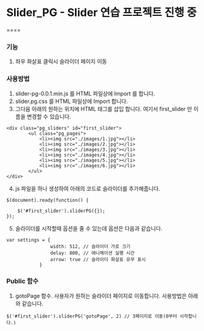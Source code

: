 # Slider_PG - Slider 연습 프로젝트 진행 중
====
### 기능
1. 좌우 화살표 클릭시 슬라이더 페이지 이동

### 사용방법
1. slider-pg-0.0.1.min.js 를 HTML 파일상에 Import 를 합니다.
2. slider.pg.css 를 HTML 파일상에 Import 합니다.
3. 그다음 아래의 원하는 위치에 HTML 태그를 삽입 합니다. 여기서 first_slider 만 이름을 변경할 수 있습니다.

```
<div class="pg_sliders" id="first_slider">
		<ul class="pg_pages">
			<li><img src="./images/1.jpg"></li>
			<li><img src="./images/2.jpg"></li>
			<li><img src="./images/3.jpg"></li>
			<li><img src="./images/4.jpg"></li>
			<li><img src="./images/5.jpg"></li>
			<li><img src="./images/6.jpg"></li>
		</ul>
</div>
```

4. js 파일을 하나 생성하여 아래의 코드로 슬라이더를 추가해줍니다.

```
$(document).ready(function() {

	$('#first_slider').sliderPG({});
});
```

5. 슬라이더를 시작할때 옵션을 줄 수 있는데 옵션은 다음과 같습니다.

```
var settings = {
				width: 512, // 슬라이더 가로 크기
				delay: 800, // 애니메이션 실행 시간
				arrow: true // 슬라이더 화살표 유무 표시
			}
```

### Public 함수
1. gotoPage 함수. 사용자가 원하는 슬라이더 페이지로 이동합니다. 사용방법은 아래와 같습니다.

```
$('#first_slider').sliderPG('gotoPage', 2) // 3페이지로 이동(0부터 시작합니다.)
```

